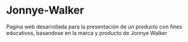 # Jonnye-Walker
Pagina web desarrollada para la presentación de un producto con fines educativos, basandose en la marca y producto de Jonnye Walker
